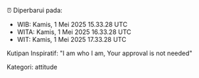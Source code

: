 ⏰ Diperbarui pada:
- WIB: Kamis, 1 Mei 2025 15.33.28 UTC
- WITA: Kamis, 1 Mei 2025 16.33.28 UTC
- WIT: Kamis, 1 Mei 2025 17.33.28 UTC

Kutipan Inspiratif:
"I am who I am, Your approval is not needed"


Kategori: attitude

